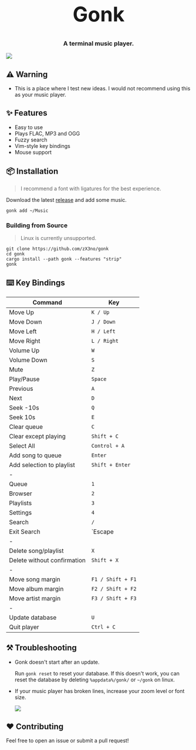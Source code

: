<h1 align="center" style="font-size: 55px">Gonk</h1>

<h3 align="center">A terminal music player.</h3>

<div align="center" style="display:inline">
      <img src="https://raw.githubusercontent.com/zX3no/gonk/main/media/gonk.gif">
</div>

## ⚠️ Warning

- This is a place where I test new ideas. I would not recommend using this as your music player.

## ✨ Features
- Easy to use
- Plays FLAC, MP3 and OGG
- Fuzzy search
- Vim-style key bindings
- Mouse support

## 📦 Installation
> I recommend a font with ligatures for the best experience.

Download the latest [release](https://github.com/zX3no/gonk/releases/latest) and add some music.

```
gonk add ~/Music
```

### Building from Source

> Linux is currently unsupported.

```
git clone https://github.com/zX3no/gonk
cd gonk
cargo install --path gonk --features "strip"
gonk
```

## ⌨️ Key Bindings

| Command                     | Key               |
| --------------------------- | ----------------- |
| Move Up                     | `K / Up`          |
| Move Down                   | `J / Down`        |
| Move Left                   | `H / Left`        |
| Move Right                  | `L / Right`       |
| Volume Up                   | `W`               |
| Volume Down                 | `S`               |
| Mute                        | `Z`               |
| Play/Pause                  | `Space`           |
| Previous                    | `A`               |
| Next                        | `D`               |
| Seek -10s                   | `Q`               |
| Seek 10s                    | `E`               |
| Clear queue                 | `C`               |
| Clear except playing        | `Shift + C`       |
| Select All                  | `Control + A`     |
| Add song to queue           | `Enter`           |
| Add selection to playlist   | `Shift + Enter`   |
| -                           |                   |
| Queue                       | `1`               |
| Browser                     | `2`               |
| Playlists                   | `3`               |
| Settings                    | `4`               |
| Search                      | `/`               |
| Exit Search                 | `Escape | Tab`    |
| -                           |                   |
| Delete song/playlist        | `X`               |
| Delete without confirmation | `Shift + X`       |
| -                           |                   |
| Move song margin            | `F1 / Shift + F1` |
| Move album margin           | `F2 / Shift + F2` |
| Move artist margin          | `F3 / Shift + F3` |
| -                           |                   |
| Update database             | `U`               |
| Quit player                 | `Ctrl + C`        |

## ⚒️ Troubleshooting

- Gonk doesn't start after an update.

  Run `gonk reset` to reset your database.
  If this doesn't work, you can reset the database by deleting `%appdata%/gonk/` or `~/gonk` on linux.

- If your music player has broken lines, increase your zoom level or font size.

  ![](media/broken.png)

## ❤️ Contributing

Feel free to open an issue or submit a pull request!